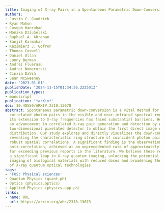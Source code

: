 ```yaml
---
title: Imaging of X-ray Pairs in a Spontaneous Parametric Down-Conversion Process
authors:
- Justin C. Goodrich
- Ryan Mahon
- Joseph Hanrahan
- Monika Dziubelski
- Raphael A. Abrahao
- Sanjit Karmakar
- Kazimierz J. Gofron
- Thomas Caswell
- Daniel Allan
- Lonny Berman
- Andrei Fluerasu
- Andrei Nomerotski
- Cinzia DaVià
- Sean McSweeney
date: '2023-01-01'
publishDate: '2024-11-15T01:34:56.222501Z'
publication_types:
- manuscript
publication: '*arXiv*'
doi: 10.48550/ARXIV.2310.13078
abstract: Spontaneous parametric down-conversion is a vital method for generating
  correlated photon pairs in the visible and near-infrared spectral regions; however,
  its extension to X-ray frequencies has faced substantial barriers. Here, we present
  an advancement in correlated X-ray pair generation and detection by employing a
  two-dimensional pixelated detector to obtain the first direct image of the pair
  distribution. Our study explores and directly visualizes the down-conversion process,
  revealing the characteristic ring structure of coincident photon pairs and demonstrating
  robust spatial correlations. A significant finding is the observation of energy
  anti-correlation, achieved at an unprecedented rate of approximately 4,100 pairs/hour,
  far exceeding previous reports in the literature. We believe these results represent
  a significant leap in X-ray quantum imaging, unlocking the potential for enhanced
  imaging of biological materials with reduced doses and broadening the applicability
  of X-ray quantum optical technologies.
tags:
- 'FOS: Physical sciences'
- Quantum Physics (quant-ph)
- Optics (physics.optics)
- Applied Physics (physics.app-ph)
links:
- name: URL
  url: https://arxiv.org/abs/2310.13078
---
```


